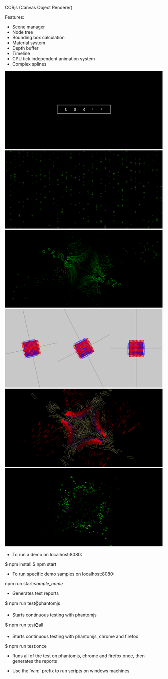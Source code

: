 CORjs
(Canvas Object Renderer)

Features:

- Scene manager
- Node tree
- Bounding box calculation
- Material system
- Depth buffer
- Timeline
- CPU tick independent animation system
- Complex splines

![](https://github.com/VisViva/cor-js/blob/master/gallery/6.png)
![](https://github.com/VisViva/cor-js/blob/master/gallery/5.png)
![](https://github.com/VisViva/cor-js/blob/master/gallery/4.png)
![](https://github.com/VisViva/cor-js/blob/master/gallery/3.png)
![](https://github.com/VisViva/cor-js/blob/master/gallery/2.png)
![](https://github.com/VisViva/cor-js/blob/master/gallery/1.png)

- To run a demo on localhost:8080:

$ npm install
$ npm start

- To run specific demo samples on localhost:8080:

npm run start:*sample_name*

- Generates test reports

$ npm run test:watch:phantomjs

- Starts continuous testing with phantomjs

$ npm run test:watch:all

- Starts continuous testing with phantomjs, chrome and firefox

$ npm run test:once

- Runs all of the test on phantomjs, chrome and firefox once, then generates the reports

* Use the 'win:' prefix to run scripts on windows machines
